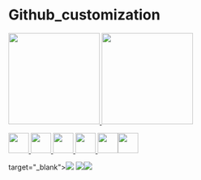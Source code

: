 # Github_customization

<div>
<a href="https://github.com/mariabalbis/"> 
<img loading="lazy" height="180em" src="https://github-readme-stats.vercel.app/api/top-langs/?username=mariabalbis&layout=compact&langs_count=7&theme=dracula"/>
<img loading="lazy" height="180em" src="https://github-readme-stats.vercel.app/api?username=mariabalbis&show_icons=true&theme=dracula&include_all_commits=true&count_private=true"/>
</div>


<img src="https://cdn.jsdelivr.net/gh/devicons/devicon@latest/icons/canva/canva-original.svg" widht="40" height="40" /> <img src="https://cdn.jsdelivr.net/gh/devicons/devicon@latest/icons/css3/css3-original.svg" widht="40" height="40" /> <img src="https://cdn.jsdelivr.net/gh/devicons/devicon@latest/icons/github/github-original.svg" widht="40" height="40" /> <img src="https://cdn.jsdelivr.net/gh/devicons/devicon@latest/icons/html5/html5-original.svg" widht="40" height="40" /> <img src="https://cdn.jsdelivr.net/gh/devicons/devicon@latest/icons/javascript/javascript-plain.svg" widht="40" height="40"  /><img src="https://cdn.jsdelivr.net/gh/devicons/devicon@latest/icons/azuresqldatabase/azuresqldatabase-original.svg" widht="40" height="40" />
</a>

<div>
  target="_blank"><img loading="lazy" src="https://img.shields.io/badge/-Instagram-%23E4405F?style=for-the-badge&logo=instagram&logoColor=white" target="_blank"></a> <a href="https://www.linkedin.com/in/mariabalbiscardoso/" target="_blank"><a href = "mailto: mariabalbiscardoso@gmail.com"><img loading="lazy" src="https://img.shields.io/badge/Gmail-D14836?style=for-the-badge&logo=gmail&logoColor=white" target="_blank"></a><a href="https://www.linkedin.com/in/seu-usuário-linkedln-aqui" target="_blank"><img loading="lazy" src="https://img.shields.io/badge/-LinkedIn-%230077B5?style=for-the-badge&logo=linkedin&logoColor=white" target="_blank"></a>       
</div>
